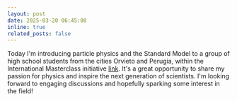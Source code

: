 ```yaml
---
layout: post
date: 2025-03-20 06:45:00
inline: true
related_posts: false
---
```

Today I'm introducing particle physics and the Standard Model to a group of high school students from the cities Orvieto and Perugia, within the International Masterclass initiative [link](https://agenda.infn.it/event/44900/).  It's a great opportunity to share my passion for physics and inspire the next generation of scientists. I'm looking forward to engaging discussions and hopefully sparking some interest in the field!